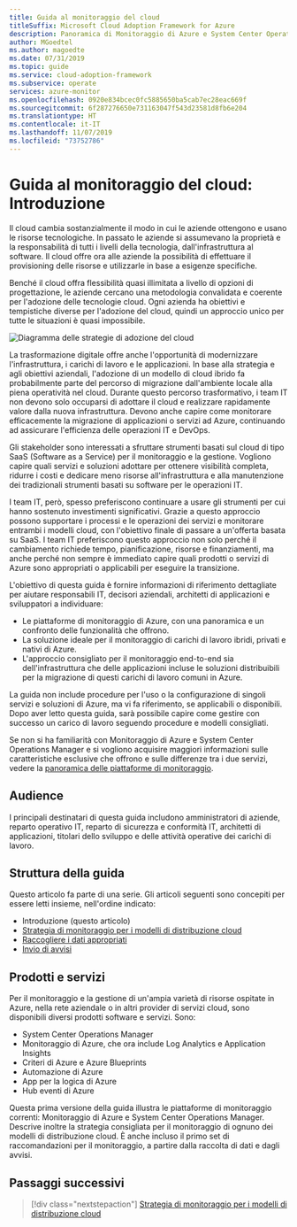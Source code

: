 ```yaml
---
title: Guida al monitoraggio del cloud
titleSuffix: Microsoft Cloud Adoption Framework for Azure
description: Panoramica di Monitoraggio di Azure e System Center Operations Manager
author: MGoedtel
ms.author: magoedte
ms.date: 07/31/2019
ms.topic: guide
ms.service: cloud-adoption-framework
ms.subservice: operate
services: azure-monitor
ms.openlocfilehash: 0920e834bcec0fc5885650ba5cab7ec28eac669f
ms.sourcegitcommit: 6f287276650e731163047f543d23581d8fb6e204
ms.translationtype: HT
ms.contentlocale: it-IT
ms.lasthandoff: 11/07/2019
ms.locfileid: "73752786"
---
```

# <a name="cloud-monitoring-guide-introduction"></a>Guida al monitoraggio del cloud: Introduzione

Il cloud cambia sostanzialmente il modo in cui le aziende ottengono e usano le risorse tecnologiche. In passato le aziende si assumevano la proprietà e la responsabilità di tutti i livelli della tecnologia, dall'infrastruttura al software. Il cloud offre ora alle aziende la possibilità di effettuare il provisioning delle risorse e utilizzarle in base a esigenze specifiche.

Benché il cloud offra flessibilità quasi illimitata a livello di opzioni di progettazione, le aziende cercano una metodologia convalidata e coerente per l'adozione delle tecnologie cloud. Ogni azienda ha obiettivi e tempistiche diverse per l'adozione del cloud, quindi un approccio unico per tutte le situazioni è quasi impossibile.

![Diagramma delle strategie di adozione del cloud](./media/monitoring-management-guidance-cloud-and-on-premises/introduction-cloud-adoption.png)

La trasformazione digitale offre anche l'opportunità di modernizzare l'infrastruttura, i carichi di lavoro e le applicazioni. In base alla strategia e agli obiettivi aziendali, l'adozione di un modello di cloud ibrido fa probabilmente parte del percorso di migrazione dall'ambiente locale alla piena operatività nel cloud. Durante questo percorso trasformativo, i team IT non devono solo occuparsi di adottare il cloud e realizzare rapidamente valore dalla nuova infrastruttura. Devono anche capire come monitorare efficacemente la migrazione di applicazioni o servizi ad Azure, continuando ad assicurare l'efficienza delle operazioni IT e DevOps.

Gli stakeholder sono interessati a sfruttare strumenti basati sul cloud di tipo SaaS (Software as a Service) per il monitoraggio e la gestione. Vogliono capire quali servizi e soluzioni adottare per ottenere visibilità completa, ridurre i costi e dedicare meno risorse all'infrastruttura e alla manutenzione dei tradizionali strumenti basati su software per le operazioni IT.

I team IT, però, spesso preferiscono continuare a usare gli strumenti per cui hanno sostenuto investimenti significativi. Grazie a questo approccio possono supportare i processi e le operazioni dei servizi e monitorare entrambi i modelli cloud, con l'obiettivo finale di passare a un'offerta basata su SaaS. I team IT preferiscono questo approccio non solo perché il cambiamento richiede tempo, pianificazione, risorse e finanziamenti, ma anche perché non sempre è immediato capire quali prodotti o servizi di Azure sono appropriati o applicabili per eseguire la transizione.

L'obiettivo di questa guida è fornire informazioni di riferimento dettagliate per aiutare responsabili IT, decisori aziendali, architetti di applicazioni e sviluppatori a individuare:

* Le piattaforme di monitoraggio di Azure, con una panoramica e un confronto delle funzionalità che offrono.
* La soluzione ideale per il monitoraggio di carichi di lavoro ibridi, privati e nativi di Azure.
* L'approccio consigliato per il monitoraggio end-to-end sia dell'infrastruttura che delle applicazioni incluse le soluzioni distribuibili per la migrazione di questi carichi di lavoro comuni in Azure.

La guida non include procedure per l'uso o la configurazione di singoli servizi e soluzioni di Azure, ma vi fa riferimento, se applicabili o disponibili. Dopo aver letto questa guida, sarà possibile capire come gestire con successo un carico di lavoro seguendo procedure e modelli consigliati.

Se non si ha familiarità con Monitoraggio di Azure e System Center Operations Manager e si vogliono acquisire maggiori informazioni sulle caratteristiche esclusive che offrono e sulle differenze tra i due servizi, vedere la [panoramica delle piattaforme di monitoraggio](./platform-overview.md).

## <a name="audience"></a>Audience

I principali destinatari di questa guida includono amministratori di aziende, reparto operativo IT, reparto di sicurezza e conformità IT, architetti di applicazioni, titolari dello sviluppo e delle attività operative dei carichi di lavoro.

## <a name="how-this-guide-is-structured"></a>Struttura della guida

Questo articolo fa parte di una serie. Gli articoli seguenti sono concepiti per essere letti insieme, nell'ordine indicato:

* Introduzione (questo articolo)
* [Strategia di monitoraggio per i modelli di distribuzione cloud](./cloud-models-monitor-overview.md)
* [Raccogliere i dati appropriati](./data-collection.md)
* [Invio di avvisi](./alerting.md)

## <a name="products-and-services"></a>Prodotti e servizi

Per il monitoraggio e la gestione di un'ampia varietà di risorse ospitate in Azure, nella rete aziendale o in altri provider di servizi cloud, sono disponibili diversi prodotti software e servizi. Sono:

* System Center Operations Manager
* Monitoraggio di Azure, che ora include Log Analytics e Application Insights
* Criteri di Azure e Azure Blueprints
* Automazione di Azure
* App per la logica di Azure
* Hub eventi di Azure

Questa prima versione della guida illustra le piattaforme di monitoraggio correnti: Monitoraggio di Azure e System Center Operations Manager. Descrive inoltre la strategia consigliata per il monitoraggio di ognuno dei modelli di distribuzione cloud. È anche incluso il primo set di raccomandazioni per il monitoraggio, a partire dalla raccolta di dati e dagli avvisi.

## <a name="next-steps"></a>Passaggi successivi

> [!div class="nextstepaction"]
> [Strategia di monitoraggio per i modelli di distribuzione cloud](./cloud-models-monitor-overview.md)
